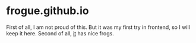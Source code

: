 # frogue.github.io
First of all, I am not proud of this. But it was my first try in frontend, so I will keep it here. 
Second of all, [it](https://ria0308.github.io/frogue.github.io/index2.html) has nice frogs.
